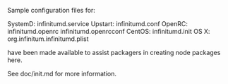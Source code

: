 Sample configuration files for:

SystemD: infinitumd.service
Upstart: infinitumd.conf
OpenRC:  infinitumd.openrc
         infinitumd.openrcconf
CentOS:  infinitumd.init
OS X:    org.infinitum.infinitumd.plist

have been made available to assist packagers in creating node packages here.

See doc/init.md for more information.
